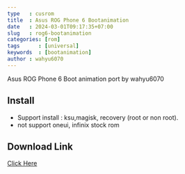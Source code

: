 ```yaml
---
type   : cusrom
title  : Asus ROG Phone 6 Bootanimation
date   : 2024-03-01T09:17:35+07:00
slug   : rog6-bootanimation
categories: [rom]
tags      : [universal]
keywords  : [bootanimation]
author : wahyu6070
---
```


Asus ROG Phone 6 Boot animation port by wahyu6070


## Install
- Support install : ksu,magisk, recovery (root or non root).
- not support oneui, infinix stock rom


## Download Link
[Click Here](https://www.pling.com/p/2133827/)

